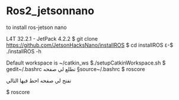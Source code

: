 # Ros2_jetsonnano
to install ros-jetson nano


L4T 32.2.1 - JetPack 4.2.2
$ git clone https://github.com/JetsonHacksNano/installROS 
$ cd installROS
٤-$
./installROS
-h

Default workspace is ~/catkin_ws
$./setupCatkinWorkspace.sh
$ gedit~/.bashrc
تطلع لي صفحه 
§source~/.bashrc
$ roscore

تفتح لي صفحه احط فيها التالي 

$ roscore
